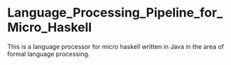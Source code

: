 # Language_Processing_Pipeline_for_Micro_Haskell
This is a language processor for micro haskell written in Java in the area of formal language processing.
